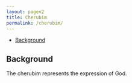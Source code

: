 ```yaml
---
layout: pagev2
title: Cherubim
permalink: /cherubim/
---
```

- [Background](#background)

## Background

The cherubim represents the expression of God. 